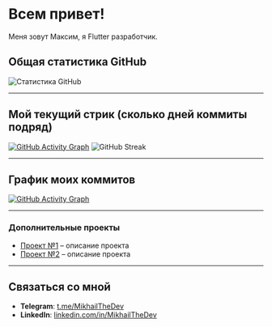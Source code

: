 # Всем привет!

Меня зовут Максим, я Flutter разработчик.


## Общая статистика GitHub
![Статистика GitHub](https://github-readme-stats.vercel.app/api?username=MipzZz&show_icons=true&theme=radical)

---

## Мой текущий стрик (сколько дней коммиты подряд)
[![GitHub Activity Graph](https://github-readme-activity-graph.cyclic.app/graph?username=MipzZz&bg_color=fcfcfc&color=333333&line=aa271c&point=444444&area=true&hide_border=true)](https://github.com/Ashutosh00710/github-readme-activity-graph)
 ![GitHub Streak](https://streak-stats.demolab.com?user=MipzZz&theme=radical&hide_border=true)

---

## График моих коммитов
[![GitHub Activity Graph](https://github-readme-activity-graph.cyclic.app/graph?username=MipzZz&bg_color=fcfcfc&color=333333&line=aa271c&point=444444&area=true&hide_border=true)](https://github.com/Ashutosh00710/github-readme-activity-graph)

---

### Дополнительные проекты

- [Проект №1](https://github.com/MipzZz/Project1) – описание проекта
- [Проект №2](https://github.com/MipzZz/Project2) – описание проекта

---

## Связаться со мной
- **Telegram**: [t.me/MikhailTheDev](https://t.me/MipzZz)
- **LinkedIn**: [linkedin.com/in/MikhailTheDev](https://www.linkedin.com/in/MipzZz)

